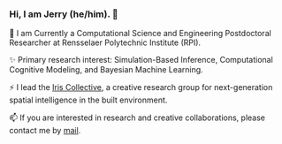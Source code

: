 ### Hi, I am Jerry (he/him). 👋

🔭 I am Currently a Computational Science and Engineering Postdoctoral Researcher at Rensselaer Polytechnic Institute (RPI).

✨ Primary research interest: Simulation-Based Inference, Computational Cognitive Modeling, and Bayesian Machine Learning. 

⚡ I lead the [Iris Collective](https://github.com/iris-collective), a creative research group for next-generation spatial intelligence in the built environment.

📫 If you are interested in research and creative collaborations, please contact me by [mail](aca.jerryh@gmail.com).


<!--
**jerrymhuang/jerrymhuang** is a ✨ _special_ ✨ repository because its `README.md` (this file) appears on your GitHub profile.

Here are some ideas to get you started:

- 🔭 I’m currently working on ...
- 🌱 I’m currently learning ...
- 👯 I’m looking to collaborate on ...
- 🤔 I’m looking for help with ...
- 💬 Ask me about ...
- 📫 How to reach me: ...
- 😄 Pronouns: ...
- ⚡ Fun fact: ...
-->
